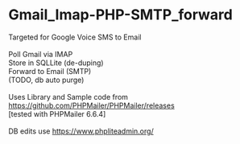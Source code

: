# Gmail_Imap-PHP-SMTP_forward
Targeted for Google Voice SMS to Email<br>
<br>
Poll Gmail via IMAP<br>
Store in SQLLite (de-duping)<br>
Forward to Email (SMTP)<br>
(TODO, db auto purge)<br>
<br>
Uses Library and Sample code from https://github.com/PHPMailer/PHPMailer/releases<br>
[tested with PHPMailer 6.6.4]<br>
<br>
DB edits use https://www.phpliteadmin.org/<br>
